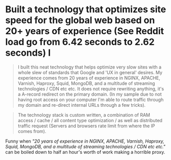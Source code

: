 # Built a technology that optimizes site speed for the global web based on 20+ years of experience (See Reddit load go from 6.42 seconds to 2.62 seconds) I

> I built this neat technology that helps optimize very slow sites with a whole slew of standards that Google and 'UX in general' desires. My experience comes from 20 years of experience in NGINX, APACHE, Varnish, Haproxy, Squid, MongoDB, and a multitude of streaming technologies / CDN etc etc. It does not require rewriting anything, it's a A-record redirect on the primary domain. (In my sample due to not having root access on your computer I'm able to route traffic through my domain and re-direct internal URLs through a few tricks).

> The technology stack is custom written, a combination of RAM access / cache / all content type optimization / as well as distributed traffic request (Servers and browsers rate limit from where the IP comes from).

Funny when *"20 years of experience in NGINX, APACHE, Varnish, Haproxy, Squid, MongoDB, and a multitude of streaming technologies / CDN etc etc."* can be boiled down to half an hour's worth of work making a horrible proxy.
